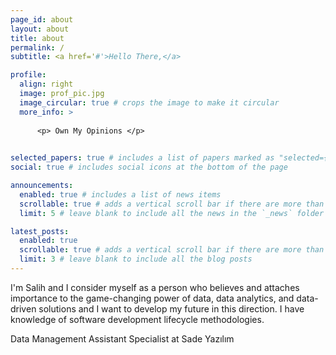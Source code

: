 ```yaml
---
page_id: about
layout: about
title: about
permalink: /
subtitle: <a href='#'>Hello There,</a>

profile:
  align: right
  image: prof_pic.jpg
  image_circular: true # crops the image to make it circular
  more_info: >
    
      <p> Own My Opinions </p>
    

selected_papers: true # includes a list of papers marked as "selected={true}"
social: true # includes social icons at the bottom of the page

announcements:
  enabled: true # includes a list of news items
  scrollable: true # adds a vertical scroll bar if there are more than 3 news items
  limit: 5 # leave blank to include all the news in the `_news` folder

latest_posts:
  enabled: true
  scrollable: true # adds a vertical scroll bar if there are more than 3 new posts items
  limit: 3 # leave blank to include all the blog posts
---
```


I'm Salih and I consider myself as a person who believes and attaches importance to the game-changing power of data, data analytics, and data-driven solutions and I want to develop my future in this direction. I have knowledge of software development lifecycle methodologies.

Data Management Assistant Specialist at Sade Yazılım

